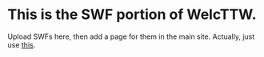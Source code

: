 # This is the SWF portion of WelcTTW.
Upload SWFs here, then add a page for them in the main site.
Actually, just use <a href="/G/submit.html">this</a>.
